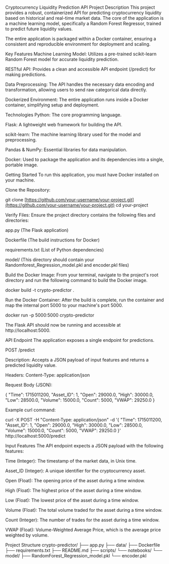 Cryptocurrency Liquidity Prediction API
Project Description
This project provides a robust, containerized API for predicting cryptocurrency liquidity based on historical and real-time market data. The core of the application is a machine learning model, specifically a Random Forest Regressor, trained to predict future liquidity values.

The entire application is packaged within a Docker container, ensuring a consistent and reproducible environment for deployment and scaling.

Key Features
Machine Learning Model: Utilizes a pre-trained scikit-learn Random Forest model for accurate liquidity prediction.

RESTful API: Provides a clean and accessible API endpoint (/predict) for making predictions.

Data Preprocessing: The API handles the necessary data encoding and transformation, allowing users to send raw categorical data directly.

Dockerized Environment: The entire application runs inside a Docker container, simplifying setup and deployment.

Technologies
Python: The core programming language.

Flask: A lightweight web framework for building the API.

scikit-learn: The machine learning library used for the model and preprocessing.

Pandas & NumPy: Essential libraries for data manipulation.

Docker: Used to package the application and its dependencies into a single, portable image.

Getting Started
To run this application, you must have Docker installed on your machine.

Clone the Repository:

git clone [https://github.com/your-username/your-project.git](https://github.com/your-username/your-project.git)
cd your-project




Verify Files: Ensure the project directory contains the following files and directories:

app.py (The Flask application)

Dockerfile (The build instructions for Docker)

requirements.txt (List of Python dependencies)

model/ (This directory should contain your Randomforest_Regression_model.pkl and encoder.pkl files)

Build the Docker Image:
From your terminal, navigate to the project's root directory and run the following command to build the Docker image.

docker build -t crypto-predictor .




Run the Docker Container:
After the build is complete, run the container and map the internal port 5000 to your machine's port 5000.

docker run -p 5000:5000 crypto-predictor




The Flask API should now be running and accessible at http://localhost:5000.

API Endpoint
The application exposes a single endpoint for predictions.

POST /predict

Description: Accepts a JSON payload of input features and returns a predicted liquidity value.

Headers: Content-Type: application/json

Request Body (JSON):

{
  "Time": 1715011200,
  "Asset_ID": 1,
  "Open": 29000.0,
  "High": 30000.0,
  "Low": 28500.0,
  "Volume": 15000.0,
  "Count": 5000,
  "VWAP": 29250.0
}




Example curl command:

curl -X POST -H "Content-Type: application/json" -d '{ "Time": 1715011200, "Asset_ID": 1, "Open": 29000.0, "High": 30000.0, "Low": 28500.0, "Volume": 15000.0, "Count": 5000, "VWAP": 29250.0 }' http://localhost:5000/predict




Input Features
The API endpoint expects a JSON payload with the following features:

Time (Integer): The timestamp of the market data, in Unix time.

Asset_ID (Integer): A unique identifier for the cryptocurrency asset.

Open (Float): The opening price of the asset during a time window.

High (Float): The highest price of the asset during a time window.

Low (Float): The lowest price of the asset during a time window.

Volume (Float): The total volume traded for the asset during a time window.

Count (Integer): The number of trades for the asset during a time window.

VWAP (Float): Volume-Weighted Average Price, which is the average price weighted by volume.

Project Structure
crypto-predictor/
├── app.py
├── data/
├── Dockerfile
├── requirements.txt
├── README.md
├── scripts/
└── notebooks/
└── model/
    ├── RandomForest_Regression_model.pkl
    └── encoder.pkl

